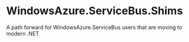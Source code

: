 # WindowsAzure.ServiceBus.Shims

A path forward for WindowsAzure.ServiceBus users that are moving to modern .NET
